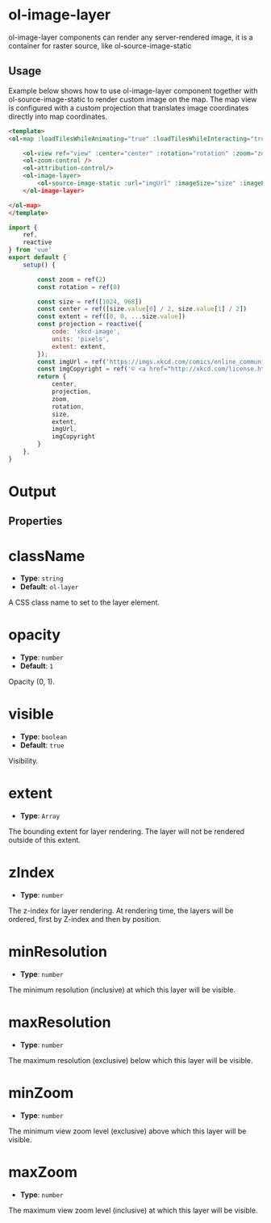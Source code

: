 # ol-image-layer

ol-image-layer components can render any server-rendered image, it is a container for raster source, like ol-source-image-static

## Usage

Example below shows how to use ol-image-layer component together with ol-source-image-static to render custom image on the map. The map view is configured with a custom projection that translates image coordinates directly into map coordinates.

```html
<template>
<ol-map :loadTilesWhileAnimating="true" :loadTilesWhileInteracting="true" style="height:400px">

    <ol-view ref="view" :center="center" :rotation="rotation" :zoom="zoom" :projection="projection" />
    <ol-zoom-control />
    <ol-attribution-control/>
    <ol-image-layer>
        <ol-source-image-static :url="imgUrl" :imageSize="size" :imageExtent="extent" :projection="projection" :attributions="imgCopyright"></ol-source-image-static>
    </ol-image-layer>

</ol-map>
</template>
```

```js
import {
    ref,
    reactive
} from 'vue'
export default {
    setup() {

        const zoom = ref(2)
        const rotation = ref(0)

        const size = ref([1024, 968])
        const center = ref([size.value[0] / 2, size.value[1] / 2])
        const extent = ref([0, 0, ...size.value])
        const projection = reactive({
            code: 'xkcd-image',
            units: 'pixels',
            extent: extent,
        });
        const imgUrl = ref('https://imgs.xkcd.com/comics/online_communities.png');
        const imgCopyright = ref('© <a href="http://xkcd.com/license.html">xkcd</a>');
        return {
            center,
            projection,
            zoom,
            rotation,
            size,
            extent,
            imgUrl,
            imgCopyright
        }
    },
}
```

# Output

<script setup>
import ImageLayerDemo from "@demos/ImageLayerDemo.vue"
</script>

<ClientOnly>
<ImageLayerDemo />
</ClientOnly>

## Properties


# className

- **Type**: `string`
- **Default**: `ol-layer`
	
A CSS class name to set to the layer element.

# opacity

- **Type**: `number `
- **Default**: `1`
	
Opacity (0, 1).


# visible

- **Type**: `boolean  `
- **Default**: `true`
		
Visibility.

# extent

- **Type**: `Array`
		
The bounding extent for layer rendering. The layer will not be rendered outside of this extent.

# zIndex

- **Type**: `number`
		
The z-index for layer rendering. At rendering time, the layers will be ordered, first by Z-index and then by position. 

# minResolution

- **Type**: `number`
		
The minimum resolution (inclusive) at which this layer will be visible.

# maxResolution

- **Type**: `number`
		
The maximum resolution (exclusive) below which this layer will be visible.

# minZoom

- **Type**: `number`
		
The minimum view zoom level (exclusive) above which this layer will be visible.

# maxZoom

- **Type**: `number`
		
The maximum view zoom level (inclusive) at which this layer will be visible.

